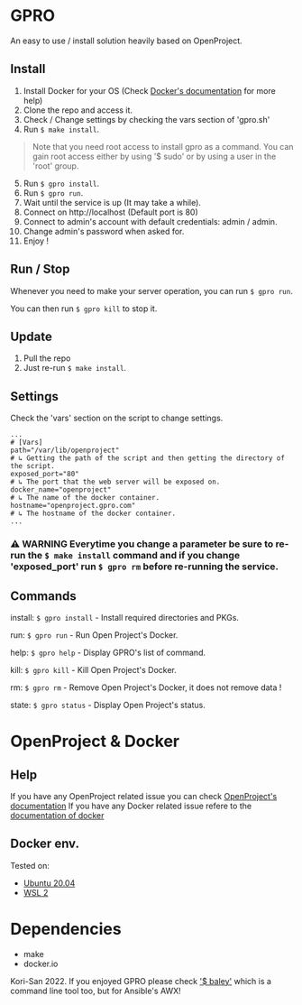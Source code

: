 # GPRO
An easy to use / install solution heavily based on OpenProject.

## Install
1. Install Docker for your OS (Check [Docker's documentation](https://docs.docker.com/) for more help)
2. Clone the repo and access it.
3. Check / Change settings by checking the vars section of 'gpro.sh'
4. Run ```$ make install```.
> Note that you need root access to install gpro as a command. You can gain root access either by using '$ sudo' or by using a user in the 'root' group.
5. Run ```$ gpro install```.
6. Run ```$ gpro run```.
7. Wait until the service is up (It may take a while).
8. Connect on http://localhost (Default port is 80)
9. Connect to admin's account with default credentials: admin / admin.
10. Change admin's password when asked for.
11. Enjoy !

## Run / Stop
Whenever you need to make your server operation, you can run ```$ gpro run```.

You can then run ```$ gpro kill``` to stop it.

## Update
1. Pull the repo
2. Just re-run ```$ make install```.

## Settings
Check the 'vars' section on the script to change settings.

```
...
# [Vars]
path="/var/lib/openproject"
# ↳ Getting the path of the script and then getting the directory of the script.
exposed_port="80"
# ↳ The port that the web server will be exposed on.
docker_name="openproject"
# ↳ The name of the docker container.
hostname="openproject.gpro.com"
# ↳ The hostname of the docker container.
...
```

### ⚠️ **WARNING** Everytime you change a parameter be sure to re-run the ```$ make install``` command and if you change 'exposed_port' run ```$ gpro rm``` before re-running the service.

## Commands
install: ```$ gpro install``` - Install required directories and PKGs.

run: ```$ gpro run``` - Run Open Project's Docker.

help: ```$ gpro help``` - Display GPRO's list of command.

kill: ```$ gpro kill``` - Kill Open Project's Docker.

rm: ```$ gpro rm``` - Remove Open Project's Docker, it does not remove data !

state: ```$ gpro status``` - Display Open Project's status.

# OpenProject & Docker

## Help
If you have any OpenProject related issue you can check [OpenProject's documentation](https://www.openproject.org/docs/getting-started/openproject-introduction/)
If you have any Docker related issue refere to the [documentation of docker](https://docs.docker.com/)

## Docker env.
Tested on:
  - [Ubuntu 20.04](https://docs.docker.com/engine/install/ubuntu/)
  - [WSL 2](https://docs.docker.com/desktop/windows/wsl/)

# Dependencies
- make
- docker.io

Kori-San 2022. If you enjoyed GPRO please check ['$ baley'](https://github.com/Kori-San/baley) which is a command line tool too, but for Ansible's AWX!
